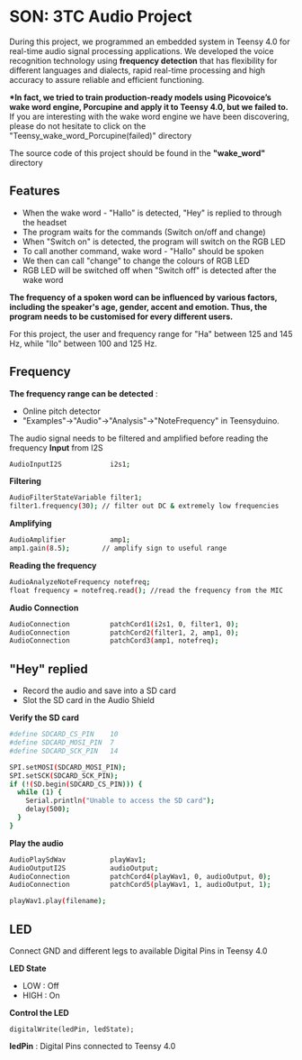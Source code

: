 # SON: 3TC Audio Project

During this project, we programmed an embedded system in Teensy 4.0 for 
real-time audio signal processing applications. We developed the voice 
recognition technology using **frequency detection** that has flexibility 
for different languages and dialects, rapid real-time processing and high 
accuracy to assure reliable and efficient functioning.

**\*In fact, we tried to train production-ready models using Picovoice’s wake word engine, Porcupine and apply it to Teensy 4.0, but we failed to.**
If you are interesting with the wake word engine we have been discovering, please do not hesitate to click on the "Teensy_wake_word_Porcupine(failed)" directory

The source code of this project should be found in the **"wake_word"** directory
## Features
- When the wake word - "Hallo" is detected, "Hey" is replied to through 
the headset
- The program waits for the commands (Switch on/off and change)
- When "Switch on" is detected, the program will switch on the RGB LED
- To call another command, wake word - "Hallo" should be spoken
- We then can call "change" to change the colours of RGB LED
- RGB LED will be switched off when "Switch off" is detected after the 
wake word 

**The frequency of a spoken word can be influenced by various factors, 
including the speaker's age, gender, accent and emotion. Thus, the program 
needs to be customised for every different users.**

For this project, the user and frequency range for "Ha" between 125 and 
145 Hz, while "llo" between 100 and 125 Hz. 

## Frequency
**The frequency range can be detected** : 
- Online pitch detector
- "Examples"->"Audio"->"Analysis"->"NoteFrequency" in Teensyduino.

The audio signal needs to be filtered and amplified before reading the 
frequency
**Input** from I2S
```sh
AudioInputI2S            i2s1; 
```

**Filtering**
```sh
AudioFilterStateVariable filter1; 
filter1.frequency(30); // filter out DC & extremely low frequencies
```
**Amplifying**
```sh
AudioAmplifier           amp1; 
amp1.gain(8.5);        // amplify sign to useful range
```
**Reading the frequency**
```sh
AudioAnalyzeNoteFrequency notefreq;
float frequency = notefreq.read(); //read the frequency from the MIC
```
**Audio Connection**
```sh
AudioConnection          patchCord1(i2s1, 0, filter1, 0);
AudioConnection          patchCord2(filter1, 2, amp1, 0);
AudioConnection          patchCord3(amp1, notefreq);
```

## "Hey" replied
- Record the audio and save into a SD card
- Slot the SD card in the Audio Shield

**Verify the SD card**
```sh
#define SDCARD_CS_PIN    10
#define SDCARD_MOSI_PIN  7
#define SDCARD_SCK_PIN   14

SPI.setMOSI(SDCARD_MOSI_PIN);
SPI.setSCK(SDCARD_SCK_PIN);
if (!(SD.begin(SDCARD_CS_PIN))) {
  while (1) {
    Serial.println("Unable to access the SD card");
    delay(500);
  }
}
```
**Play the audio**
```sh
AudioPlaySdWav           playWav1;
AudioOutputI2S           audioOutput; 
AudioConnection          patchCord4(playWav1, 0, audioOutput, 0);
AudioConnection          patchCord5(playWav1, 1, audioOutput, 1);

playWav1.play(filename);
```
## LED
Connect GND and different legs to available Digital Pins in Teensy 4.0

**LED State**
- LOW : Off
- HIGH : On

**Control the LED**
```sd
digitalWrite(ledPin, ledState);
```
**ledPin** : Digital Pins connected to Teensy 4.0










